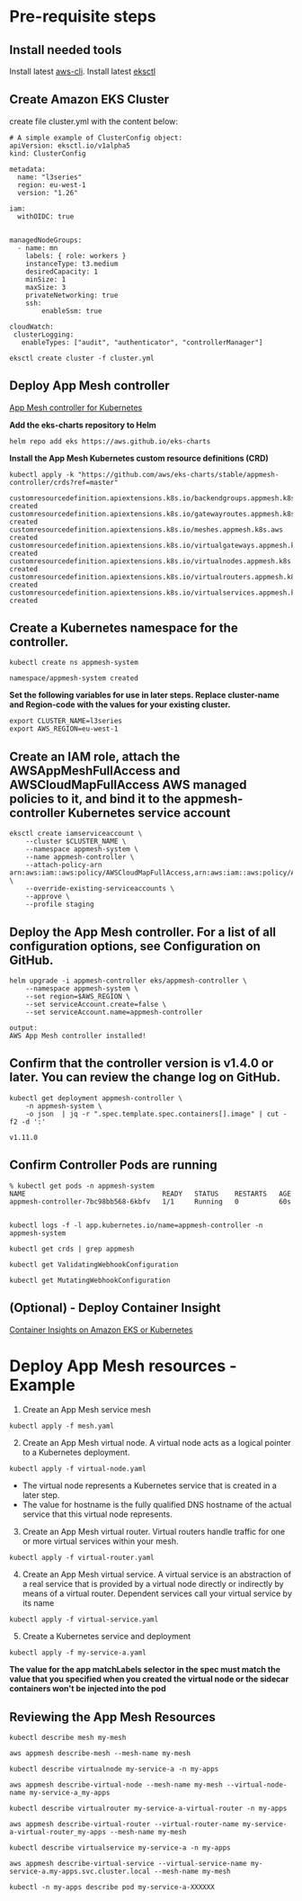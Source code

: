 # Pre-requisite steps

## Install needed tools
Install latest [aws-cli](https://docs.aws.amazon.com/cli/latest/userguide/installing.html).
Install latest [eksctl](https://docs.aws.amazon.com/eks/latest/userguide/eksctl.html)


## Create Amazon EKS Cluster


create file cluster.yml with the content below:

```
# A simple example of ClusterConfig object:
apiVersion: eksctl.io/v1alpha5
kind: ClusterConfig

metadata:
  name: "l3series"
  region: eu-west-1
  version: "1.26"

iam:
  withOIDC: true  


managedNodeGroups:
  - name: mn
    labels: { role: workers }
    instanceType: t3.medium
    desiredCapacity: 1
    minSize: 1
    maxSize: 3      
    privateNetworking: true
    ssh:
        enableSsm: true    

cloudWatch:
 clusterLogging:
   enableTypes: ["audit", "authenticator", "controllerManager"]    

```

```
eksctl create cluster -f cluster.yml
```


## Deploy App Mesh controller

[App Mesh controller for Kubernetes](https://docs.aws.amazon.com/app-mesh/latest/userguide/getting-started-kubernetes.html)



**Add the eks-charts repository to Helm**
```
helm repo add eks https://aws.github.io/eks-charts
```

**Install the App Mesh Kubernetes custom resource definitions (CRD)**

```
kubectl apply -k "https://github.com/aws/eks-charts/stable/appmesh-controller/crds?ref=master"

customresourcedefinition.apiextensions.k8s.io/backendgroups.appmesh.k8s.aws created
customresourcedefinition.apiextensions.k8s.io/gatewayroutes.appmesh.k8s.aws created
customresourcedefinition.apiextensions.k8s.io/meshes.appmesh.k8s.aws created
customresourcedefinition.apiextensions.k8s.io/virtualgateways.appmesh.k8s.aws created
customresourcedefinition.apiextensions.k8s.io/virtualnodes.appmesh.k8s.aws created
customresourcedefinition.apiextensions.k8s.io/virtualrouters.appmesh.k8s.aws created
customresourcedefinition.apiextensions.k8s.io/virtualservices.appmesh.k8s.aws created
```

## Create a Kubernetes namespace for the controller.

```
kubectl create ns appmesh-system

namespace/appmesh-system created
```

**Set the following variables for use in later steps. Replace cluster-name and Region-code with the values for your existing cluster.**

```
export CLUSTER_NAME=l3series
export AWS_REGION=eu-west-1
```

## Create an IAM role, attach the AWSAppMeshFullAccess and AWSCloudMapFullAccess AWS managed policies to it, and bind it to the appmesh-controller Kubernetes service account

```
eksctl create iamserviceaccount \
    --cluster $CLUSTER_NAME \
    --namespace appmesh-system \
    --name appmesh-controller \
    --attach-policy-arn  arn:aws:iam::aws:policy/AWSCloudMapFullAccess,arn:aws:iam::aws:policy/AWSAppMeshFullAccess \
    --override-existing-serviceaccounts \
    --approve \
    --profile staging
```

## Deploy the App Mesh controller. For a list of all configuration options, see Configuration on GitHub.

```
helm upgrade -i appmesh-controller eks/appmesh-controller \
    --namespace appmesh-system \
    --set region=$AWS_REGION \
    --set serviceAccount.create=false \
    --set serviceAccount.name=appmesh-controller    

output:
AWS App Mesh controller installed!
```

## Confirm that the controller version is v1.4.0 or later. You can review the change log on GitHub.

```
kubectl get deployment appmesh-controller \
    -n appmesh-system \
    -o json  | jq -r ".spec.template.spec.containers[].image" | cut -f2 -d ':'

v1.11.0    
```

## Confirm Controller Pods are running

```
% kubectl get pods -n appmesh-system
NAME                                  READY   STATUS    RESTARTS   AGE
appmesh-controller-7bc98bb568-6kbfv   1/1     Running   0          60s


kubectl logs -f -l app.kubernetes.io/name=appmesh-controller -n appmesh-system

kubectl get crds | grep appmesh

kubectl get ValidatingWebhookConfiguration 

kubectl get MutatingWebhookConfiguration
```

## (Optional) - Deploy Container Insight 

[Container Insights on Amazon EKS or Kubernetes](https://docs.aws.amazon.com/AmazonCloudWatch/latest/monitoring/deploy-container-insights-EKS.html)


# Deploy App Mesh resources - Example

1. Create an App Mesh service mesh 

```
kubectl apply -f mesh.yaml
```

2. Create an App Mesh virtual node. A virtual node acts as a logical pointer to a Kubernetes deployment.

```
kubectl apply -f virtual-node.yaml
```

- The virtual node represents a Kubernetes service that is created in a later step. 
- The value for hostname is the fully qualified DNS hostname of the actual service that this virtual node represents.

3. Create an App Mesh virtual router. Virtual routers handle traffic for one or more virtual services within your mesh.

```
kubectl apply -f virtual-router.yaml
```

4. Create an App Mesh virtual service. A virtual service is an abstraction of a real service that is provided by a virtual node directly or indirectly by means of a virtual router. Dependent services call your virtual service by its name

```
kubectl apply -f virtual-service.yaml
```

5. Create a Kubernetes service and deployment

```
kubectl apply -f my-service-a.yaml
```

**The value for the app matchLabels selector in the spec must match the value that you specified when you created the virtual node or the sidecar containers won't be injected into the pod**


## Reviewing the App Mesh Resources

```
kubectl describe mesh my-mesh

aws appmesh describe-mesh --mesh-name my-mesh

kubectl describe virtualnode my-service-a -n my-apps

aws appmesh describe-virtual-node --mesh-name my-mesh --virtual-node-name my-service-a_my-apps

kubectl describe virtualrouter my-service-a-virtual-router -n my-apps

aws appmesh describe-virtual-router --virtual-router-name my-service-a-virtual-router_my-apps --mesh-name my-mesh

kubectl describe virtualservice my-service-a -n my-apps

aws appmesh describe-virtual-service --virtual-service-name my-service-a.my-apps.svc.cluster.local --mesh-name my-mesh

kubectl -n my-apps describe pod my-service-a-XXXXXX
```


